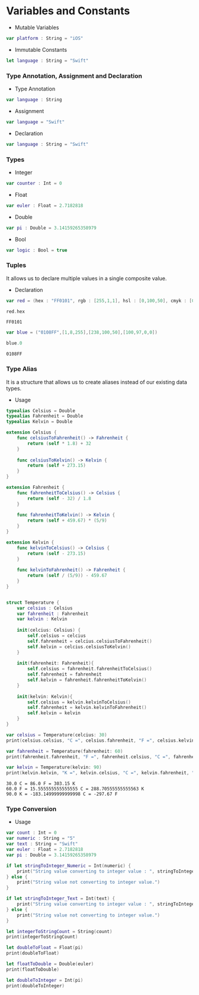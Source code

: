 # Variables and Constants

- Mutable Variables
```swift
var platform : String = "iOS"
```

- Immutable Constants
```swift
let language : String = "Swift"
```

### Type Annotation, Assignment and Declaration

- Type Annotation
```swift
var language : String
```

- Assignment
```swift
var language = "Swift"
```

- Declaration
```swift
var language : String = "Swift"
```

### Types

- Integer
```swift
var counter : Int = 0
```

- Float
```swift
var euler : Float = 2.7182818
```

- Double
```swift
var pi : Double = 3.14159265358979
```

- Bool
```swift
var logic : Bool = true
```

### Tuples
It allows us to declare multiple values in a single composite value.
- Declaration
```swift
var red = (hex : "FF0101", rgb : [255,1,1], hsl : [0,100,50], cmyk : [0,100,100,0])
```
```swift
red.hex
```
```
FF0101
```

```swift
var blue = ("0108FF",[1,8,255],[238,100,50],[100,97,0,0])
```
```swift
blue.0
```
```
0108FF
```

### Type Alias
It is a structure that allows us to create aliases instead of our existing data types.
- Usage
```swift
typealias Celsius = Double
typealias Fahrenheit = Double
typealias Kelvin = Double

extension Celsius {
    func celsiusToFahrenheit() -> Fahrenheit {
        return (self * 1.8) + 32
    }
    
    func celsiusToKelvin() -> Kelvin {
        return (self + 273.15)
    }
}

extension Fahrenheit {
    func fahrenheitToCelsius() -> Celsius {
        return (self - 32) / 1.8
    }
    
    func fahrenheitToKelvin() -> Kelvin {
        return (self + 459.67) * (5/9)
    }
}

extension Kelvin {
    func kelvinToCelsius() -> Celsius {
        return (self - 273.15)
    }
    
    func kelvinToFahrenheit() -> Fahrenheit {
        return (self / (5/9)) - 459.67
    }
}


struct Temperature {
    var celsius : Celsius
    var fahrenheit : Fahrenheit
    var kelvin : Kelvin
    
    init(celcius: Celsius) {
        self.celsius = celcius
        self.fahrenheit = celcius.celsiusToFahrenheit()
        self.kelvin = celcius.celsiusToKelvin()
    }
    
    init(fahrenheit: Fahrenheit){
        self.celsius = fahrenheit.fahrenheitToCelsius()
        self.fahrenheit = fahrenheit
        self.kelvin = fahrenheit.fahrenheitToKelvin()
    }
    
    init(kelvin: Kelvin){
        self.celsius = kelvin.kelvinToCelsius()
        self.fahrenheit = kelvin.kelvinToFahrenheit()
        self.kelvin = kelvin
    }
}

var celsius = Temperature(celcius: 30)
print(celsius.celsius, "C =", celsius.fahrenheit, "F =", celsius.kelvin,"K")

var fahrenheit = Temperature(fahrenheit: 60)
print(fahrenheit.fahrenheit, "F =", fahrenheit.celsius, "C =", fahrenheit.kelvin, "K")

var kelvin = Temperature(kelvin: 90)
print(kelvin.kelvin, "K =", kelvin.celsius, "C =", kelvin.fahrenheit, "F")
```
```
30.0 C = 86.0 F = 303.15 K
60.0 F = 15.555555555555555 C = 288.70555555555563 K
90.0 K = -183.14999999999998 C = -297.67 F
```

### Type Conversion
- Usage
```swift
var count : Int = 0
var numeric : String = "5"
var text : String = "Swift"
var euler : Float = 2.7182818
var pi : Double = 3.14159265358979

if let stringToInteger_Numeric = Int(numeric) {
    print("String value converting to integer value : ", stringToInteger_Numeric)
} else {
    print("String value not converting to integer value.")
}

if let stringToInteger_Text = Int(text) {
    print("String value converting to integer value : ", stringToInteger_Text)
} else {
    print("String value not converting to integer value.")
}

let integerToStringCount = String(count)
print(integerToStringCount)

let doubleToFloat = Float(pi)
print(doubleToFloat)

let floatToDouble = Double(euler)
print(floatToDouble)

let doubleToInteger = Int(pi)
print(doubleToInteger)
```
